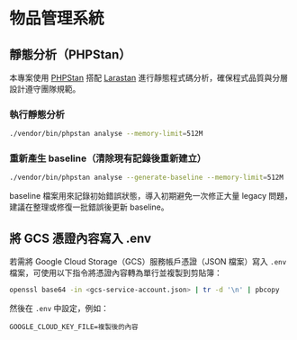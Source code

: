 # 物品管理系統

## 靜態分析（PHPStan）

本專案使用 [PHPStan](https://phpstan.org/) 搭配 [Larastan](https://github.com/larastan/larastan) 進行靜態程式碼分析，確保程式品質與分層設計遵守團隊規範。

### 執行靜態分析

```bash
./vendor/bin/phpstan analyse --memory-limit=512M
```

### 重新產生 baseline（清除現有記錄後重新建立）

```bash
./vendor/bin/phpstan analyse --generate-baseline --memory-limit=512M
```

baseline 檔案用來記錄初始錯誤狀態，導入初期避免一次修正大量 legacy 問題，建議在整理或修復一批錯誤後更新 baseline。

## 將 GCS 憑證內容寫入 .env

若需將 Google Cloud Storage（GCS）服務帳戶憑證（JSON 檔案）寫入 `.env` 檔案，可使用以下指令將憑證內容轉為單行並複製到剪貼簿：

```sh
openssl base64 -in <gcs-service-account.json> | tr -d '\n' | pbcopy
```

然後在 `.env` 中設定，例如：

```
GOOGLE_CLOUD_KEY_FILE=複製後的內容
```

